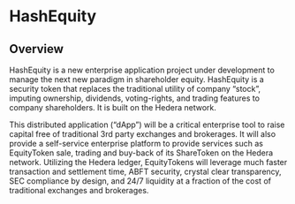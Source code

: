 # HashEquity

## Overview

HashEquity is a new enterprise application project under development to manage the next new paradigm in shareholder equity. HashEquity is a security token that replaces the traditional utility of company “stock”, imputing ownership, dividends, voting-rights, and trading features to company shareholders. It is built on the Hedera network.

This distributed application (“dApp”) will be a critical enterprise tool to raise capital free of traditional 3rd party exchanges and brokerages. It will also provide a self-service enterprise platform to provide services such as EquityToken sale, trading and buy-back of its ShareToken on the Hedera network. Utilizing the Hedera ledger, EquityTokens will leverage much faster transaction and settlement time, ABFT security, crystal clear transparency, SEC compliance by design, and 24/7 liquidity at a fraction of the cost of traditional exchanges and brokerages.
